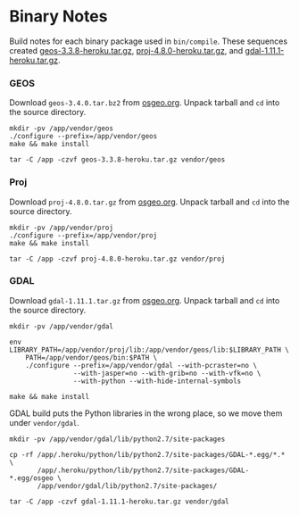 Binary Notes
============

Build notes for each binary package used in `bin/compile`. These sequences created
[geos-3.3.8-heroku.tar.gz](http://forever.codeforamerica.org/heroku-pygeo/geos-3.3.8-heroku.tar.gz),
[proj-4.8.0-heroku.tar.gz](http://forever.codeforamerica.org/heroku-pygeo/proj-4.8.0-heroku.tar.gz),
and [gdal-1.11.1-heroku.tar.gz](http://forever.codeforamerica.org/heroku-pygeo/gdal-1.11.1-heroku.tar.gz).

### GEOS

Download `geos-3.4.0.tar.bz2` from
[osgeo.org](http://trac.osgeo.org/geos/).
Unpack tarball and `cd` into the source directory.

    mkdir -pv /app/vendor/geos
    ./configure --prefix=/app/vendor/geos
    make && make install

    tar -C /app -czvf geos-3.3.8-heroku.tar.gz vendor/geos

### Proj

Download `proj-4.8.0.tar.gz` from
[osgeo.org](http://trac.osgeo.org/proj/).
Unpack tarball and `cd` into the source directory.

    mkdir -pv /app/vendor/proj
    ./configure --prefix=/app/vendor/proj
    make && make install

    tar -C /app -czvf proj-4.8.0-heroku.tar.gz vendor/proj

### GDAL

Download `gdal-1.11.1.tar.gz` from
[osgeo.org](http://trac.osgeo.org/gdal/wiki/DownloadSource).
Unpack tarball and `cd` into the source directory.

    mkdir -pv /app/vendor/gdal

    env LIBRARY_PATH=/app/vendor/proj/lib:/app/vendor/geos/lib:$LIBRARY_PATH \
        PATH=/app/vendor/geos/bin:$PATH \
        ./configure --prefix=/app/vendor/gdal --with-pcraster=no \
                    --with-jasper=no --with-grib=no --with-vfk=no \
                    --with-python --with-hide-internal-symbols

    make && make install

GDAL build puts the Python libraries in the wrong place, so we move them under `vendor/gdal`.

    mkdir -pv /app/vendor/gdal/lib/python2.7/site-packages

    cp -rf /app/.heroku/python/lib/python2.7/site-packages/GDAL-*.egg/*.* \
           /app/.heroku/python/lib/python2.7/site-packages/GDAL-*.egg/osgeo \
           /app/vendor/gdal/lib/python2.7/site-packages/

    tar -C /app -czvf gdal-1.11.1-heroku.tar.gz vendor/gdal

